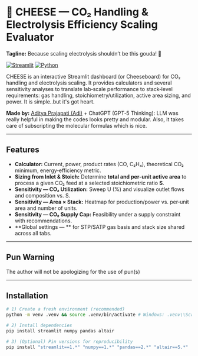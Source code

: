 # 🧀 CHEESE — CO₂ Handling & Electrolysis Efficiency Scaling Evaluator

**Tagline:** Because scaling electrolysis shouldn’t be this gouda! 🧀

[![Streamlit](https://img.shields.io/badge/Streamlit-app-FF4B4B.svg)](https://streamlit.io)
[![Python](https://img.shields.io/badge/Python-3.9–3.12-blue.svg)](https://www.python.org/)


CHEESE is an interactive Streamlit dashboard (or Cheeseboard) for CO₂ handling and electrolysis scaling. It provides calculators and several sensitivity analyses to translate lab‑scale performance to stack‑level requirements: gas handling, stoichiometry/utilization, active area sizing, and power. It is simple..but it's got heart.

**Made by:** [Aditya Prajapati (Adi)](https://people.llnl.gov/prajapati3) + ChatGPT (GPT‑5 Thinking): LLM was really helpful in making the codes looks pretty and modular. Also, it takes care of subscripting the molecular formulas which is nice.

---

## Features
- **Calculator:** Current, power, product rates (CO, C₂H₄), theoretical CO₂ minimum, energy‑efficiency metric.
- **Sizing from Inlet & Stoich:** Determine **total and per‑unit active area** to process a given CO₂ feed at a selected stoichiometric ratio **S**.
- **Sensitivity — CO₂ Utilization:** Sweep U (%) and visualize outlet flows and composition vs. S.
- **Sensitivity — Area × Stack:** Heatmap for production/power vs. per‑unit area and number of units.
- **Sensitivity — CO₂ Supply Cap:** Feasibility under a supply constraint with recommendations.
- **Global settings — ** for STP/SATP gas basis and stack size shared across all tabs.
---
## Pun Warning
The author will not be apologizing for the use of pun(s)

---

## Installation

```bash
# 1) Create a fresh environment (recommended)
python -m venv .venv && source .venv/bin/activate # Windows: .venv\\Scripts\\activate

# 2) Install dependencies
pip install streamlit numpy pandas altair

# 3) (Optional) Pin versions for reproducibility
pip install "streamlit==1.*" "numpy==1.*" "pandas==2.*" "altair==5.*"

